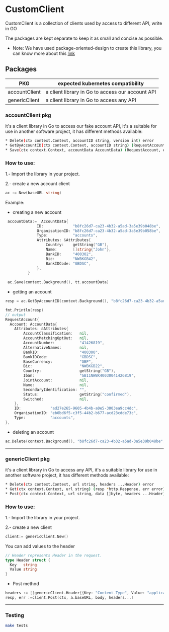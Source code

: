 # CustomClient

CustomClient is a collection of clients used by access to different API, write in GO 

The packages are kept separate to keep it as small and concise as possible.

* Note: We have used package-oriented-design to create this library, you can know more about this
  [link](https://www.ardanlabs.com/blog/2017/02/package-oriented-design.html)


## Packages


| PKG           | expected kubernetes compatibility                |
|---------------|--------------------------------------------------|
| accountClient | a client library in Go to access our account API |
| genericClient | a client library in Go to access any API         |


### accountClient pkg

  it's a client library in Go to access our fake account API, it's a suitable for use in 
  another software project, it has different methods available:
~~~bash
* Delete(ctx context.Context, accountID string, version int) error
* GetByAccountID(ctx context.Context, accountID string) (RequestAccount, error)
* Save(ctx context.Context, accountData AccountData) (RequestAccount, error)
  ~~~

### How to use:

1.- Import the library in your project.

2.- create a new account client 

~~~go
ac := New(baseURL string)
~~~

Example:

 * creating a new account
~~~go
 accountData:=  AccountData{
              ID:             "b8fc26d7-ca23-4b32-a5ad-3a5e39b048be",
              OrganisationID: "b8fc26d7-ca23-4b32-a5ad-3a5e39b058be",
              Type:           "accounts",
              Attributes: &Attributes{
                  Country:    getString("GB"),
                  Name:       []string{"John"},
                  BankID:     "400302",
                  Bic:        "NWBKGB42",
                  BankIDCode: "GBDSC",
              },
          }
 
 ac.Save(context.Background(), tt.accountData)
~~~

* getting an account

~~~go
resp = ac.GetByAccountID(context.Background(), "b8fc26d7-ca23-4b32-a5ad-3a5e39b048be")

fmt.Println(resp)  
// output
RequestAccount{
  Account: AccountData{
    Attributes: &Attributes{
        AccountClassification:   nil,
        AccountMatchingOptOut:   nil,
        AccountNumber:           "41426819",
        AlternativeNames:        nil,
        BankID:                  "400300",
        BankIDCode:              "GBDSC",
        BaseCurrency:            "GBP",
        Bic:                     "NWBKGB22",
        Country:                 getString("GB"),
        Iban:                    "GB11NWBK40030041426819",
        JointAccount:            nil,
        Name:                    nil,
        SecondaryIdentification: "",
        Status:                  getString("confirmed"),
        Switched:                nil,
    },
    ID:             "ad27e265-9605-4b4b-a0e5-3003ea9cc4dc",
    OrganisationID: "eb0bd6f5-c3f5-44b2-b677-acd23cdde73c",
    Type:           "accounts",
},

~~~


* deleting an account

~~~go
ac.Delete(context.Background(), "b8fc26d7-ca23-4b32-a5ad-3a5e39b048be", 0)
~~~
----------
### genericClient pkg


it's a client library in Go to access any API, it's a suitable library for use in
another software project, it has different methods available:
~~~bash
* Delete(ctx context.Context, url string, headers ...Header) error
* Get(ctx context.Context, url string) (resp *http.Response, err error)
* Post(ctx context.Context, url string, data []byte, headers ...Header) (resp *http.Response, err error)
  ~~~
### How to use:

1.- Import the library in your project.

2.- create a new client

~~~go
client:= genericClient.New()
~~~

You can add values to the header
~~~go
// Header represents Header in the request.
type Header struct {
  Key   string
  Value string
}
~~~

* Post method
~~~go
headers := []genericClient.Header{{Key: "Content-Type", Value: "application/json"}}
resp, err :=client.Post(ctx, a.baseURL, body, headers...)
~~~



--------

### Testing

~~~bash
make tests
~~~
